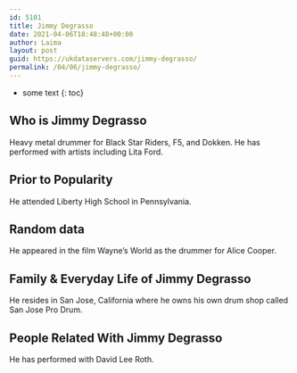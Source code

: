 ```yaml
---
id: 5101
title: Jimmy Degrasso
date: 2021-04-06T18:48:48+00:00
author: Laima
layout: post
guid: https://ukdataservers.com/jimmy-degrasso/
permalink: /04/06/jimmy-degrasso/
---
```


* some text
{: toc}


## Who is Jimmy Degrasso
                  
                  
                  
Heavy metal drummer for Black Star Riders, F5, and Dokken. He has performed with artists including Lita Ford.
                  
              
            
              
            
                
                
                
## Prior to Popularity
                  
                  
                  
He attended Liberty High School in Pennsylvania.
                  
              
            
              
            
                
                
                
## Random data
                  
                  
                  
He appeared in the film Wayne&#8217;s World as the drummer for Alice Cooper.
                  
              
            
              
            
                
                
                
## Family & Everyday Life of Jimmy Degrasso
                  
                  
                  
He resides in San Jose, California where he owns his own drum shop called San Jose Pro Drum.
                  
              
            
              
            
                
                
                
## People Related With Jimmy Degrasso
                  
                  
                  
He has performed with David Lee Roth.
                  
              
            
              
            
                
              
            
              
              
            
            
              
            
          
          
          